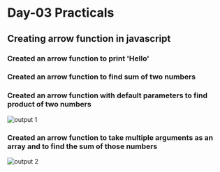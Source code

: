 # Day-03 Practicals

## Creating arrow function in javascript
### Created an arrow function to print 'Hello'
### Created an arrow function to find sum of two numbers
### Created an arrow function with default parameters to find product of two numbers
![output 1](https://github.com/user-attachments/assets/e497c0ff-1cc6-4e2e-a0d0-0f9a4fd61135)

### Created an arrow function to take multiple arguments as an array and to find the sum of those numbers
![output 2](https://github.com/user-attachments/assets/a19f7b16-1122-463a-8feb-ca1201916021)
